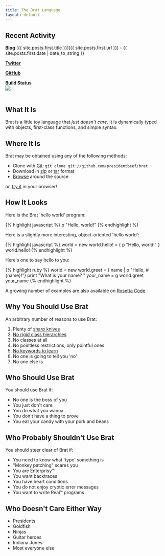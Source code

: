 ```yaml
---
title: The Brat Language
layout: default
---
```

<script language="javascript" src="http://ajax.googleapis.com/ajax/libs/jquery/1.4.3/jquery.min.js" type="text/javascript">
</script>
<script language="javascript" src="js/jquery.tweet.js" type="text/javascript">
</script>
<script src="http://widgets.twimg.com/j/2/widget.js">
</script>
<script src="js/jquery.github_badge.js">
</script>
<link href="style/tweet.css" media="all" rel="stylesheet" type="text/css" />
<link rel="stylesheet" href="style/jquery.github_badge.css" />

<script type='text/javascript'>
    $(document).ready(function(){
		    $("#github").GitHubBadge({
	        login: "presidentbeef",
	        kind: "project",
	        repo_name: "brat",
					include_github_logo: false,
					image_path: "js/gh-images/",
					commit_count: "1",
					issue_count: "0",
					repo_count: "0"
  	  });
        $(".tweet").tweet({
            username: "bratlang",
            count: 1,
            loading_text: "loading tweets...",
						template: function(info) {
		  	      return info["time"] + info["text"];
		    	  }
        });
    
        $.getJSON("http://try.brat-lang.org/status?callback=?", function(data) {
          $("#statusmessage").text(data.status);
        });
    });
</script>

## Recent Activity


<a href="http://brat-lang.org/blog"><b>Blog</b></a>
[{{ site.posts.first.title }}]({{ site.posts.first.url }}) - {{ site.posts.first.date | date_to_string }}

<div class="twitter">
	<a href="http://twitter.com/bratlang"><b>Twitter</b></a>
	<div class="tweet">
	</div>
</div>

<a href="http://github.com/presidentbeef/brat"><b>GitHub</b></a>
<div id="github"></div>

<div id="buildstatus">
  <b>Build Status</b><br>
  <span id="statusmessage"></span>
  <img src="http://try.brat-lang.org/images/status.png" />
</div>

<div style="clear:both">&nbsp;</div>

## What It Is

Brat is a little toy language that _just doesn't care_. It is dynamically typed with objects, first-class functions, and simple syntax.

## Where It Is

Brat may be obtained using any of the following methods:

* Clone with [Git](http://git-scm.com):  `git clone git://github.com/presidentbeef/brat`
* Download in [zip](http://github.com/presidentbeef/brat/zipball/master) or [tar](http://github.com/presidentbeef/brat/tarball/master) format
* [Browse](http://github.com/presidentbeef/brat/tree/master) around the source

or, [try it](http://try.brat-lang.org/) in your browser!

## How It Looks

Here is the Brat 'hello world' program:

{% highlight javascript %}
p "Hello, world!"
{% endhighlight %}

Here is a slightly more interesting, object-oriented 'hello world':

{% highlight javascript %}
world = new
world.hello! = { p "Hello, world!" }
world.hello!
{% endhighlight %}

Here's one to say hello to you:

{% highlight ruby %}
world = new
world.greet = { name | p "Hello, #{name}!"}
print "What is your name? "
your_name = g
world.greet your_name
{% endhighlight %}

A growing number of examples are also available on [Rosetta Code](http://rosettacode.org/wiki/Brat).

## Why You Should Use Brat

An arbitrary number of reasons to use Brat:
  
1. Plenty of [sharp knives](http://groups.google.com/group/comp.lang.ruby/msg/f005724cd8961f4b)
2. [No rigid class hierarchies](http://java.sun.com/javase/6/docs/api/)
3. No classes at all
4. No pointless restrictions, only pointful ones
5. [No keywords to learn](http://www.cppreference.com/wiki/keywords/start "C++ Keywords")
6. No one is going to tell you 'no'
7. No one else is

## Who Should Use Brat

You should use Brat if:

* No one is the boss of you
* You just don't care
* You do what you wanna
* You don't have a thing to prove
* You eat your candy with your pork and beans

## Who Probably Shouldn't Use Brat

You should steer clear of Brat if:

* You need to know what 'type' something is
* "Monkey patching" scares you
* You are Enterprisy&trade;
* You want backtraces
* You have heart conditions
* You do not enjoy cryptic error messages
* You want to write Real&trade; programs

## Who Doesn't Care Either Way

* Presidents
* Goldfish
* Ninjas
* Guitar heroes
* Indiana Jones
* Most everyone else
